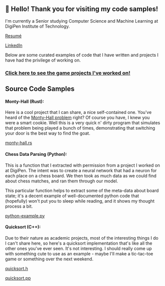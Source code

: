 ## 👋 Hello! Thank you for visiting my code samples!

I'm currently a Senior studying Computer Science and Machine Learning at DigiPen Institute of Technology.

[Resumé](https://github.com/paulhazen/paulhazen/blob/main/PaulHazen%20-%20Resume.pdf)

[LinkedIn](https://linkedin.com/in/paulandersonhazen)

Below are some curated examples of code that I have written and projects I have had the privilege of working on.

### [Click here to see the game projects I've worked on!](https://github.com/paulhazen/paulhazen/blob/main/AcademicGameProjects.md)

## Source Code Samples

#### Monty-Hall (Rust):

Here is a cool project that I can share, a nice self-contained one. You've heard of the [Monty-Hall problem](https://en.wikipedia.org/wiki/Monty_Hall_problem) right? Of course you have, I knew you were a smart cookie. Well this is a very quick n' dirty program that simulates that problem being played a bunch of times, demonstrating that switching your door is the best way to find the goat.

[monty-hall.rs](https://github.com/paulhazen/paulhazen/blob/main/code-samples/rust/monty-hall.rs)

#### Chess Data Parsing (Python):

This is a function that I extracted with permission from a project I worked on at DigiPen. The intent was to create a neural network that had a neuron for each place on a chess board. We then took as much data as we could find about chess matches, and ran them through our model.

This particular function helps to extract some of the meta-data about board state; it's a decent example of well-documented python code that (hopefully) won't put you to sleep while reading, and it shows my thought process a bit.

[python-example.py](https://github.com/paulhazen/paulhazen/blob/main/code-samples/python/python-example.py)

#### Quicksort (C++):

Due to their nature as academic projects, most of the interesting things I do I can't share here, so here's a quicksort implementation that's like all the other ones you've ever seen. It's not interesting. I should really come up with something cute to use as an example - maybe I'll make a tic-tac-toe game or something over the next weekend.

[quicksort.h](https://github.com/paulhazen/paulhazen/blob/main/code-samples/cpp/quicksort.h)

[quicksort.pp](https://github.com/paulhazen/paulhazen/blob/main/code-samples/cpp/quicksort.cpp)